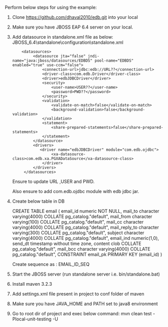 Perform below steps for using the example:

1. Clone https://github.com/dhaval2010/edb.git  into your local
2. Make sure you have JBOSS EAP 6.4 server on your local.
3. Add datasource in standalone.xml file as below:
           JBOSS_6.4\standalone\configuration\standalone.xml
          
           <datasources>
                <datasource jta="false" jndi-name="java:jboss/datasources/EDBDS" pool-name="EDBDS" enabled="true" use-ccm="false">
                    <connection-url>jdbc:edb://URL??</connection-url>
                    <driver-class>com.edb.Driver</driver-class>
                    <driver>edbJDBCDriver</driver>
                    <security>
                        <user-name>USER??</user-name>
                        <password>PWD??</password>
                    </security>
                    <validation>
                        <validate-on-match>false</validate-on-match>
                        <background-validation>false</background-validation>
                    </validation>
                    <statement>
                        <share-prepared-statements>false</share-prepared-statements>
                    </statement>
                </datasource>
                <drivers>
                   <driver name="edbJDBCDriver" module="com.edb.ojdbc">
                        <xa-datasource-class>com.edb.xa.PGXADataSource</xa-datasource-class>
                    </driver>
                </drivers>
            </datasources>

      Ensure to update URL ,USER  and PWD.
      
      Also ensure to add com.edb.ojdbc module with edb jdbc jar.
4. Create below table in DB

	CREATE TABLE email
	(
		email_id numeric NOT NULL,
		mail_to character varying(4000) COLLATE pg_catalog."default",
		mail_from character varying(100) COLLATE pg_catalog."default",
		mail_cc character varying(4000) COLLATE pg_catalog."default",
		mail_reply_to character varying(300) COLLATE pg_catalog."default",
		subject character varying(4000) COLLATE pg_catalog."default",
		email_ind numeric(1,0),
		send_dt timestamp without time zone,
		content clob COLLATE pg_catalog."default",
		mail_bcc character varying(4000) COLLATE pg_catalog."default",
		CONSTRAINT email_pk PRIMARY KEY (email_id)
	)

	Create sequence as : EMAIL_ID_SEQ

5. Start the JBOSS server  (run standalone server i.e. bin/standalone.bat)
6. Install maven 3.2.3
7. Add settings.xml file present in project to conf folder of maven
8. Make sure you have JAVA_HOME and PATH set to java8 environment
9. Go to root dir of project and exec below command:
   mvn clean test -Plocal-unit-testing -U
